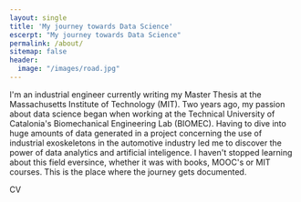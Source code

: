 ```yaml
---
layout: single
title: 'My journey towards Data Science'
escerpt: "My journey towards Data Science"
permalink: /about/
sitemap: false
header:
  image: "/images/road.jpg"
---
```


I'm an industrial engineer currently writing my Master Thesis at the Massachusetts Institute of Technology (MIT). 
Two years ago, my passion about data science began when working at the Technical University of Catalonia's Biomechanical Engineering Lab (BIOMEC). Having to dive into huge amounts of data generated in a project concerning the use of industrial exoskeletons in the automotive industry led me to discover the power of data analytics and artificial inteligence. I haven't stopped learning about this field eversince, whether it was with books, MOOC's or MIT courses. This is the place where the journey gets documented.

CV
